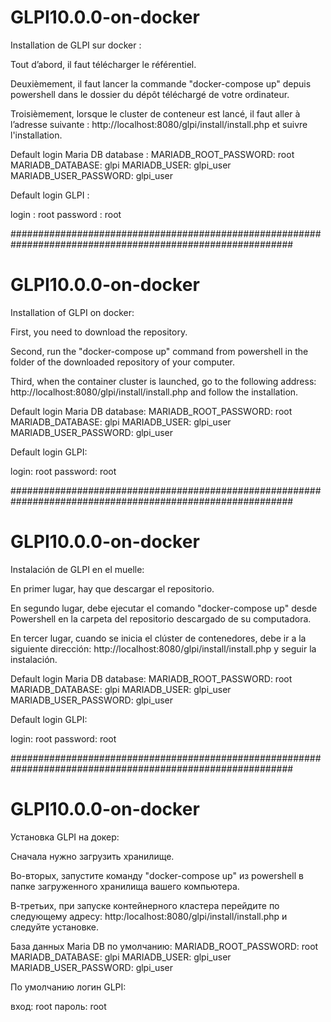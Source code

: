 # GLPI10.0.0-on-docker

Installation de GLPI sur docker :

Tout d’abord, il faut télécharger le référentiel.

Deuxièmement, il faut lancer la commande "docker-compose up" depuis powershell dans le dossier du dépôt téléchargé de votre ordinateur.

Troisièmement, lorsque le cluster de conteneur est lancé, il faut aller à l’adresse suivante : http://localhost:8080/glpi/install/install.php et suivre l'installation.

Default login Maria DB database :
       MARIADB_ROOT_PASSWORD: root
       MARIADB_DATABASE: glpi
       MARIADB_USER: glpi_user
       MARIADB_USER_PASSWORD: glpi_user
       
Default login GLPI :
  
login : root
password : root

###########################################################################################################

# GLPI10.0.0-on-docker

Installation of GLPI on docker:

First, you need to download the repository.

Second, run the "docker-compose up" command from powershell in the folder of the downloaded repository of your computer.

Third, when the container cluster is launched, go to the following address: http://localhost:8080/glpi/install/install.php and follow the installation.

Default login Maria DB database:
       MARIADB_ROOT_PASSWORD: root
       MARIADB_DATABASE: glpi
       MARIADB_USER: glpi_user
       MARIADB_USER_PASSWORD: glpi_user
       
Default login GLPI:
  
login: root
password: root


###########################################################################################################

# GLPI10.0.0-on-docker

Instalación de GLPI en el muelle:

En primer lugar, hay que descargar el repositorio.

En segundo lugar, debe ejecutar el comando "docker-compose up" desde Powershell en la carpeta del repositorio descargado de su computadora.

En tercer lugar, cuando se inicia el clúster de contenedores, debe ir a la siguiente dirección: http://localhost:8080/glpi/install/install.php y seguir la instalación.

Default login Maria DB database:
       MARIADB_ROOT_PASSWORD: root
       MARIADB_DATABASE: glpi
       MARIADB_USER: glpi_user
       MARIADB_USER_PASSWORD: glpi_user
       
Default login GLPI:
  
login: root
password: root

###########################################################################################################


# GLPI10.0.0-on-docker

Установка GLPI на докер:

Сначала нужно загрузить хранилище.

Во-вторых, запустите команду "docker-compose up" из powershell в папке загруженного хранилища вашего компьютера.

В-третьих, при запуске контейнерного кластера перейдите по следующему адресу: http:/localhost:8080/glpi/install/install.php и следуйте установке.

База данных Maria DB по умолчанию:
       MARIADB_ROOT_PASSWORD: root
       MARIADB_DATABASE: glpi
       MARIADB_USER: glpi_user
       MARIADB_USER_PASSWORD: glpi_user
       
По умолчанию логин GLPI:
  
вход: root
пароль: root
